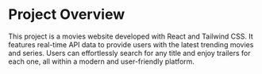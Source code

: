 # Project Overview
This project is a movies website developed with React and Tailwind CSS. It features real-time API data to provide users with the latest trending movies and series. Users can effortlessly search for any title and enjoy trailers for each one, all within a modern and user-friendly platform.






